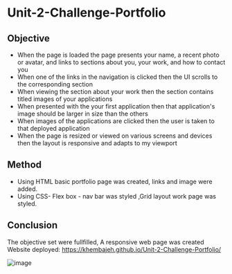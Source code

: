 # Unit-2-Challenge-Portfolio
## Objective
* When the page is loaded the page presents your name, a recent photo or avatar, and links to sections about you, your work, and how to contact you
* When one of the links in the navigation is clicked then the UI scrolls to the corresponding section
* When viewing the section about your work then the section contains titled images of your applications
* When presented with the your first application then that application's image should be larger in size than the others
* When images of the applications are clicked then the user is taken to that deployed application
* When the page is resized or viewed on various screens and devices then the layout is responsive and adapts to my viewport
## Method
* Using HTML basic portfolio page was created, links and image were added.
* Using CSS- Flex box - nav bar was styled ,Grid layout work page was styled.

## Conclusion 

The objective set were fullfilled, A responsive web page was created
Website deployed: https://khembajeh.github.io/Unit-2-Challenge-Portfolio/

![image](https://user-images.githubusercontent.com/94565158/206050252-2ad5341f-6250-4ac6-bdad-de2e08d61c7a.png)
